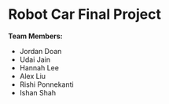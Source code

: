 # Robot Car Final Project
**Team Members:** 
* Jordan Doan
* Udai Jain
* Hannah Lee
* Alex Liu
* Rishi Ponnekanti
* Ishan Shah
